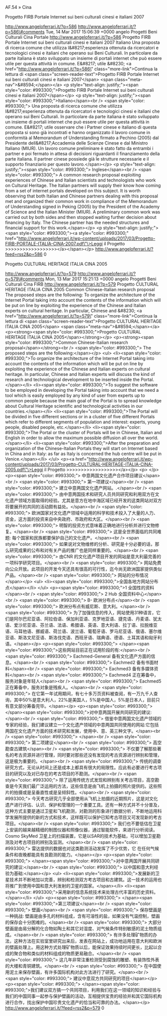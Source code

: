AF.54 » Cina

Progetto FIRB Portale Internet sui beni culturali cinesi e italiani 2007

http://www.angeloferrari.it/?p=586 http://www.angeloferrari.it/?p=586\#comments Tue, 14 Mar 2017 15:06:39 +0000 angelo Progetti Beni Culturali Cina Portale http://www.angeloferrari.it/?p=586 Progetto FIRB Portale Internet sui beni culturali cinesi e italiani 2007 Italiano Una proposta di ricerca comune che utilizza l&\#8217;esperienza ottenuta da ricercatori e tecnologici cinesi e italiani che operano sui Beni Culturali. In particolare da parte italiana è stato sviluppato un insieme di portali internet che può essere utile per questa attività in comune. E&\#8217; utile &\#8230; \<a href=\"http://www.angeloferrari.it/?p=586\" class=\"more-link\"\>Continua la lettura di \<span class=\"screen-reader-text\"\>Progetto FIRB Portale Internet sui beni culturali cinesi e italiani 2007\</span\> \<span class=\"meta-nav\"\>&\#8594;\</span\>\</a\> \<p style=\"text-align: justify;\"\>\<span style=\"color: \#993300;\"\>Progetto FIRB Portale Internet sui beni culturali cinesi e italiani 2007\</span\>\</p\> \<p style=\"text-align: justify;\"\>\<span style=\"color: \#993300;\"\>Italiano\</span\>\<br /\> \<span style=\"color: \#993300;\"\> Una proposta di ricerca comune che utilizza l&\#8217;esperienza ottenuta da ricercatori e tecnologici cinesi e italiani che operano sui Beni Culturali. In particolare da parte italiana è stato sviluppato un insieme di portali internet che può essere utile per questa attività in comune. E&\#8217; utile osservare che i Partner cinese e italiano di questa proposta si sono già incontrati e hanno organizzato il lavoro comune in conformità al Memorandum of Understanding firmato a Pechino (2005) dal Presidente dell&\#8217;Accademia delle Scienze Cinese e dal Ministro Italiano (MIUR). Un lavoro comune preliminare è stato fatto da entrambi i partner e poi fermato in attesa di decisioni riguardanti il finanziamento della parte italiana. Il partner cinese possiede già le strutture necessarie e il supporto finanziario per questo lavoro.\</span\>\</p\> \<p style=\"text-align: justify;\"\>\<span style=\"color: \#993300;\"\> Inglese\</span\>\<br /\> \<span style=\"color: \#993300;\"\> A common research proposal exploiting experiences of Chinese and Italian scientists and technologists who work on Cultural Heritage. The Italian partners will supply their know how coming from a set of internet portals developed on this subject. It is worth observing that both Italian and Chinese partners dealing with this proposal met and organized their common work in compliance of the Memorandum of Understanding signed in Peking (2005) by the President of the Academy of Science and the Italian Minister (MIUR). A preliminary common work was carried out by both sides and then stopped waiting further decision about financing by Italy. The Chinese partner has the needed structures and financial support for this work.\</span\>\</p\> \<p style=\"text-align: justify;\"\>\<span style=\"color: \#993300;\"\>\<a style=\"color: \#993300;\" href=\"http://www.angeloferrari.it/wp-content/uploads/2017/03/Progetto-FIRB-PORTALE-ITALIA-CINA-2007.pdf\"\>Leggi il Progetto &gt;&gt;&gt;&gt;&gt;&gt;&gt;&gt;&gt;&gt;&gt;&gt;&gt;&gt;&gt;&gt;&gt;&gt;\</a\>\</span\>\</p\> http://www.angeloferrari.it/?feed=rss2&p=586 0

Progetto CULTURAL HERITAGE ITALIA CINA 2005

http://www.angeloferrari.it/?p=579 http://www.angeloferrari.it/?p=579\#comments Mon, 13 Mar 2017 15:21:13 +0000 angelo Progetti Beni Culturali Cina FIRB http://www.angeloferrari.it/?p=579 Progetto CULTURAL HERITAGE ITALIA CINA 2005 Common Chinese-Italian research proposal The proposed steps are the following: To organize the architecture of the Internet Portal taking into account the contents of the information which will be put on line by exploiting the experience of the Chinese and Italian experts on cultural heritage. In particular, Chinese and &\#8230; \<a href=\"http://www.angeloferrari.it/?p=579\" class=\"more-link\"\>Continua la lettura di \<span class=\"screen-reader-text\"\>Progetto CULTURAL HERITAGE ITALIA CINA 2005\</span\> \<span class=\"meta-nav\"\>&\#8594;\</span\>\</a\> \<p\>\<strong\>\<span style=\"color: \#993300;\"\>Progetto CULTURAL HERITAGE ITALIA CINA 2005\</span\>\</strong\>\</p\> \<p\>\<strong\>\<span style=\"color: \#993300;\"\>Common Chinese-Italian research proposal\</span\>\</strong\>\<br /\> \<span style=\"color: \#993300;\"\> The proposed steps are the following:\</span\>\</p\> \<ul\> \<li\>\<span style=\"color: \#993300;\"\>To organize the architecture of the Internet Portal taking into account the contents of the information which will be put on line by exploiting the experience of the Chinese and Italian experts on cultural heritage. In particular, Chinese and Italian experts will discuss the kind of research and technological development to be inserted inside the Portal.\</span\>\</li\> \<li\>\<span style=\"color: \#993300;\"\>To suggest the software to be employed in developing the Portal taking into account that we need a tool which is easily employed by any kind of user from experts up to common people because the main goal of the Portal is to spread knowledge about Cultural Heritage scientific and technological activities in our countries.\</span\>\</li\> \<li\>\<span style=\"color: \#993300;\"\>The Portal will be divided in five different sections or in a cluster of five different Portals which refer to different segments of population and interest: experts, young people, disabled people, etc.\</span\>\</li\> \<li\>\<span style=\"color: \#993300;\"\>The Portal or the cluster of Portals will be in Chinese, Italian and English in order to allow the maximum possible diffusion all over the world.\</span\>\</li\> \<li\>\<span style=\"color: \#993300;\"\>After the preparation and organization of the Chinese-Italian Portals they will start on Internet based in China and in Italy: as far as Italy is concerned the hub centre will be put in Venice.\</span\>\</li\> \</ul\> \<p\>\<a href=\"http://www.angeloferrari.it/wp-content/uploads/2017/03/Progetto-CULTURAL-HERITAGE-ITALIA-CINA-2005.pdf\"\>Leggi il Progetto &gt;&gt;&gt;&gt;&gt;&gt;&gt;&gt;&gt;&gt;&gt;&gt;&gt;&gt;&gt;&gt;&gt;&gt;\</a\>\</p\> \<p\>&nbsp;\</p\> \<p\>\<span style=\"color: \#993300;\"\>         中意两国文化遗产合作项目建议\</span\>\<br /\> \<span style=\"color: \#993300;\"\> 第一项建议\</span\>\<br /\> \<span style=\"color: \#993300;\"\>        建立中意两国文化遗产网站。.\</span\>\<br /\> \<span style=\"color: \#993300;\"\> 由中意两国技术和研究人员共同研究和利用双方在文化遗产领域方面取得的经验。尤其是意方在地中海区域已经开发的这类网站对双方将要展开的共同的活动颇有益处。\</span\>\<br /\> \<span style=\"color: \#993300;\"\> 欧洲国家对文化遗产领域中运用的科学和技术投入了大量的人力、资金，这方面的投资来自中央政府、市政府和大区。\</span\>\<br /\> \<span style=\"color: \#993300;\"\> 明智的投资方式意味着正确地进行分析并进行文物修复。\</span\>\<br /\> \<span style=\"color: \#993300;\"\> 这是全世界面临的共同难题: 每个国家和民族都要保护自己的文化遗产。\</span\>\<br /\> \<span style=\"color: \#993300;\"\> 如果说对文物维修的分析、研究是十分必要的话，那么研究成果的公布和对有关产品的推广也是同样重要的。\</span\>\<br /\> \<span style=\"color: \#993300;\"\> 由CNR 的文化遗产项目开发的网站是意大利最完善的一项科学研究项目。\</span\>\<br /\> \<span style=\"color: \#993300;\"\> 网站免费向公众开放。此项目的开发今天还具有很高的可行性，迄今尚无欧洲国家提供类似产品。\</span\>\<br /\> \<span style=\"color: \#993300;\"\> 网站的分布情况\</span\>\</p\> \<ul\> \<li\>\<span style=\"color: \#993300;\"\>全国各地方网站分布点\</span\>\</li\> \</ul\> \<p\>\<span style=\"color: \#993300;\"\>1 全国性的资料\</span\>\<br /\> \<span style=\"color: \#993300;\"\> 2 Hub 全国资料中心\</span\>\<br /\> \<span style=\"color: \#993300;\"\> B-  欧洲分布点\</span\>\<br /\> \<span style=\"color: \#993300;\"\> 欧洲分布点有威尼斯、意大利。\</span\>\<br /\> \<span style=\"color: \#993300;\"\> 为了加强信息的传入，网站使用31种语言，它们是阿尔巴尼亚语、阿拉伯语、保加利亚语、克罗地亚语、捷克语、丹麦语、犹太语、爱沙尼亚语、芬兰语、法语、希腊语、英语、意大利语、拉丁语、拉脱维亚语、马耳他语、挪威语、荷兰语、波兰语、葡萄牙语、罗马尼亚语、俄语、塞尔维亚语、斯洛文尼亚语、斯洛伐克语、西班牙语、瑞典语、德语、土耳其语和匈牙利语。\</span\>\</p\> \<p\>\<span style=\"color: \#993300;\"\> \</span\>\<span style=\"color: \#993300;\"\>这些网站目前正在试用阶段的有:\</span\>\<br /\> \<span style=\"color: \#993300;\"\> Eachmed-General 备有文化遗产方面的信息。\</span\>\<br /\> \<span style=\"color: \#993300;\"\> Eachmed2 备有书面材料\</span\>\<br /\> \<span style=\"color: \#993300;\"\> Eachmed3 备有多媒体资料\</span\>\<br /\> \<span style=\"color: \#993300;\"\> Eachmed4 正在筹备中，服务对象是年轻人\</span\>\<br /\> \<span style=\"color: \#993300;\"\> Eachmed5 正在筹备中，服务对象是残疾人。\</span\>\<br /\> \<span style=\"color: \#993300;\"\> 在它第一年试用期间，有七十多万页资料被查阅，有一万九千人查询，其中50%是意大利人，22%是美国人，5%是中国人，5%是日本人，目前只有意文部分筹备完毕。\</span\>\</p\> \<p\>\<span style=\"color: \#993300;\"\> \</span\>\<span style=\"color: \#993300;\"\>对中意两国开展共同研究的建议:\</span\>\<br /\> \<span style=\"color: \#993300;\"\> 借鉴中意两国文化遗产领域的专家的经验，我们建议建立一个文化遗产领域的中意两国共同使用的网站:它包括两国在文化遗产方面的技术研究和发展，使用中、意、英三种文字。\</span\>\<br /\> \<span style=\"color: \#993300;\"\>  \</span\>\<br /\> \<span style=\"color: \#993300;\"\>        第二项建议\</span\>\<br /\> \<span style=\"color: \#993300;\"\> 高空勘查古建筑\</span\>\<br /\> \<span style=\"color: \#993300;\"\> 不仅要了解那些著名的考古资源并进行管理，同时要对那些还没有发现的考古资源进行辨别和管理，这是极为重要的。\</span\>\<br /\> \<span style=\"color: \#993300;\"\> 传统的调查研究方式，无论从时间上还是成本上都具有很大的局限性。应此有必要进行考古项目的研究以及对已存在的考古项目的不勘测。\</span\>\<br /\> \<span style=\"color: \#993300;\"\> 除了运用传统方式发现和辨别有关考古项目，高空勘查是今天我们最广泛运用的方法，这些信息是由飞机上拍摄的照片提供的。这些照片的拍摄或是呈垂直性或是呈倾斜性。\</span\>\<br /\> \<span style=\"color: \#993300;\"\> 今天考古研究几乎全部使用从飞机上拍摄的近期照片，这是对文化遗产进行评估、认识、保护和管理的一个重要工具。还有一种方式并不十分普及，这种方式主要是通过卫星和飞机勘测，对勘测的形象进行数据分析，不断地运用科学发展所提供的新的方式和技术，这样既可以保护已知考古项目又可发现新的考古项目。\</span\>\<br /\> \<span style=\"color: \#993300;\"\> 我们也不要低估在卫星上安装的越来越精细的制图仪器和照像仪器，通过智能软件，来进行分析阅读。Cosmo SkyMed 卫星上的扫描装置，它是以SAR的技术为基础，可以增加卫星勘测及对考古项目的辨别及监测。\</span\>\<br /\> \<span style=\"color: \#993300;\"\> 雷达提供的数据也对这类勘测活动发挥了不少优势，它 在任何气候条件和夜晚都能具有良勘测的能力。\</span\>\</p\> \<p\>\<span style=\"color: \#993300;\"\> \</span\>\<span style=\"color: \#993300;\"\>对中意两国开展共同研究的建议:\</span\>\<br /\> \<span style=\"color: \#993300;\"\> 以中国和意大利经验为基础:\</span\>\</p\> \<ul\> \<li\>\<span style=\"color: \#993300;\"\>发展新的卫星技术并不断地加以完善，辨别和检测双方考古项目和古建筑。这一技术的运用也将推广到使用中国和意大利发射的卫星的国家。\</span\>\</li\> \<li\>\<span style=\"color: \#993300;\"\>采用新的信息系统技术来处理古代丰富的历史资料。\</span\>\</li\> \</ul\> \<p\>\<span style=\"color: \#993300;\"\> \</span\>\<span style=\"color: \#993300;\"\>第三项建议\</span\>\<br /\> \<span style=\"color: \#993300;\"\> 壁画\</span\>\<br /\> \<span style=\"color: \#993300;\"\> 保存壁画是一种挑战: 壁画是由多孔的材料组成，含有可溶性的盐，如果没有气温控制，壁画的保存会十分困难的。\</span\>\<br /\> \<span style=\"color: \#993300;\"\> 大部分壁画是由易分解的化合物如陶土和其它对湿度、对气候条件特别敏感的泥土物质组成。\</span\>\<br /\> \<span style=\"color: \#993300;\"\> 有许多处理矿物质的办法，这种方法在实验室里研究出来后，发表在网站上，成功地运用在意大利和欧洲的壁画处理上。用这种方式处理矿物质以后，能保证效果持续时间更长，比起以合成的聚合物和类似的材料组成的物质更易融合。\</span\>\<br /\> \<span style=\"color: \#993300;\"\> 这几年非常注重检测受到腐蚀的雕塑、有装饰性外表的大楼和青铜建筑。\</span\>\<br /\> \<span style=\"color: \#993300;\"\> 在中国使用泥土来保存壁画，有许多国际机构对此方法进行了研究。\</span\>\<br /\> \<span style=\"color: \#993300;\"\> 建议中意双方共同研究的项目\</span\>\</p\> \<p\>\<span style=\"color: \#993300;\"\> \</span\>\<span style=\"color: \#993300;\"\>我们建议双方搞一个共同项目，利用我们在这一领域的知识和经验与我们的中国同事一起参与保护壁画的活动，互相提供宝贵的经验并和其它国际机构进行合作，找出保护中国珍贵文化遗产的恰当和可靠的办法。\</span\>\</p\> http://www.angeloferrari.it/?feed=rss2&p=579 0

